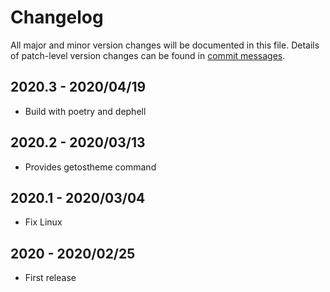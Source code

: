 # Changelog
All major and minor version changes will be documented in this file. Details of
patch-level version changes can be found in [commit messages](../../commits/master).

## 2020.3 - 2020/04/19
- Build with poetry and dephell

## 2020.2 - 2020/03/13
- Provides getostheme command

## 2020.1 - 2020/03/04
- Fix Linux

## 2020 - 2020/02/25
- First release
